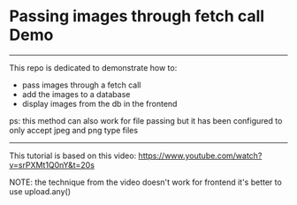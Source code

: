 # Passing images through fetch call Demo

- - - 
This repo is dedicated to demonstrate how to:
* pass images through a fetch call  
* add the images to a database 
* display images from the db in the frontend

ps: this method can also work for file passing but it has been configured to only accept jpeg and png type files

- - - 

This tutorial is based on this video:
https://www.youtube.com/watch?v=srPXMt1Q0nY&t=20s

NOTE: the technique from the video doesn't work for frontend
it's better to use upload.any()


